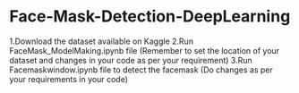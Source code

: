 # Face-Mask-Detection-DeepLearning
1.Download the dataset available on Kaggle
2.Run FaceMask_ModelMaking.ipynb file (Remember to set the location of your dataset and changes in your code as per your requirement)
3.Run Facemaskwindow.ipynb file to detect the facemask (Do changes as per your requirements in your code)
